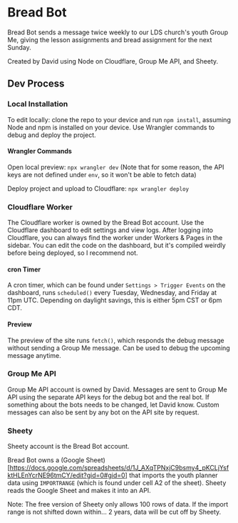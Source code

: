 # Bread Bot

Bread Bot sends a message twice weekly to our LDS church's youth Group Me, giving the lesson assignments and bread assignment for the next Sunday.

Created by David using Node on Cloudflare, Group Me API, and Sheety. 

## Dev Process

### Local Installation

To edit locally: clone the repo to your device and run `npm install`, assuming Node and npm is installed on your device. Use Wrangler commands to debug and deploy the project.

#### Wrangler Commands

Open local preview: `npx wrangler dev` (Note that for some reason, the API keys are not defined under `env`, so it won't be able to fetch data)

Deploy project and upload to Cloudflare: `npx wrangler deploy`

### Cloudflare Worker

The Cloudflare worker is owned by the Bread Bot account. Use the Cloudflare dashboard to edit settings and view logs. After logging into Cloudflare, you can always find the worker under Workers & Pages in the sidebar. You can edit the code on the dashboard, but it's compiled weirdly before being deployed, so I recommend not.

#### cron Timer

A cron timer, which can be found under `Settings > Trigger Events` on the dashboard, runs `scheduled()` every Tuesday, Wednesday, and Friday at 11pm UTC. Depending on daylight savings, this is either 5pm CST or 6pm CDT.

#### Preview

The preview of the site runs `fetch()`, which responds the debug message without sending a Group Me message. Can be used to debug the upcoming message anytime.

### Group Me API

Group Me API account is owned by David. Messages are sent to Group Me API using the separate API keys for the debug bot and the real bot. If something about the bots needs to be changed, let David know. Custom messages can also be sent by any bot on the API site by request.

### Sheety

Sheety account is the Bread Bot account. 

Bread Bot owns a (Google Sheet)[https://docs.google.com/spreadsheets/d/1J_AXqTPNxjC9bsmy4_pKCLjYsfktHLEnYcrNE96tmCY/edit?gid=0#gid=0] that imports the youth planner data using `IMPORTRANGE` (which is found under cell A2 of the sheet). Sheety reads the Google Sheet and makes it into an API. 

Note: The free version of Sheety only allows 100 rows of data. If the import range is not shifted down within... 2 years, data will be cut off by Sheety.